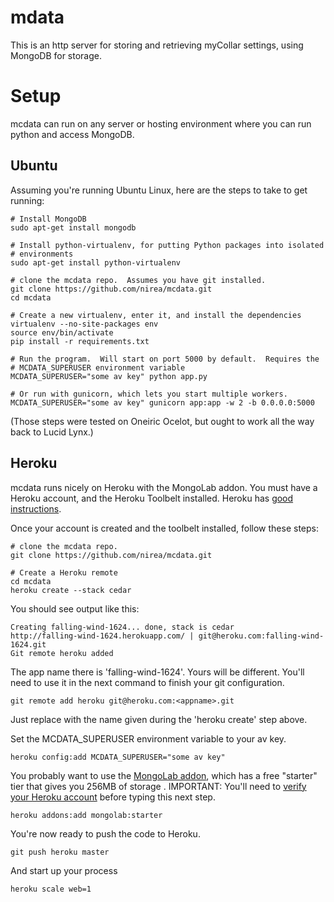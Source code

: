 mdata
=====

This is an http server for storing and retrieving myCollar settings, using
MongoDB for storage.

Setup
=====

mcdata can run on any server or hosting environment where you can run python
and access MongoDB.

Ubuntu
------ 

Assuming you're running Ubuntu Linux, here are the steps to take to get
running:

    # Install MongoDB
    sudo apt-get install mongodb

    # Install python-virtualenv, for putting Python packages into isolated
    # environments
    sudo apt-get install python-virtualenv

    # clone the mcdata repo.  Assumes you have git installed.
    git clone https://github.com/nirea/mcdata.git 
    cd mcdata

    # Create a new virtualenv, enter it, and install the dependencies
    virtualenv --no-site-packages env
    source env/bin/activate
    pip install -r requirements.txt

    # Run the program.  Will start on port 5000 by default.  Requires the
    # MCDATA_SUPERUSER environment variable
    MCDATA_SUPERUSER="some av key" python app.py

    # Or run with gunicorn, which lets you start multiple workers.
    MCDATA_SUPERUSER="some av key" gunicorn app:app -w 2 -b 0.0.0.0:5000

(Those steps were tested on Oneiric Ocelot, but ought to work all the way back
to Lucid Lynx.)

Heroku
------

mcdata runs nicely on Heroku with the MongoLab addon.  You must have a Heroku
account, and the Heroku Toolbelt installed.  Heroku has [good instructions](http://devcenter.heroku.com/articles/quickstart).

Once your account is created and the toolbelt installed, follow these steps:

    # clone the mcdata repo.
    git clone https://github.com/nirea/mcdata.git 

    # Create a Heroku remote
    cd mcdata
    heroku create --stack cedar  

You should see output like this:

    Creating falling-wind-1624... done, stack is cedar
    http://falling-wind-1624.herokuapp.com/ | git@heroku.com:falling-wind-1624.git
    Git remote heroku added

The app name there is 'falling-wind-1624'.  Yours will be different.  You'll
need to use it in the next command to finish your git configuration.

    git remote add heroku git@heroku.com:<appname>.git

Just replace <appname> with the name given during the 'heroku create' step
above.

Set the MCDATA_SUPERUSER environment variable to your av key.

    heroku config:add MCDATA_SUPERUSER="some av key"

You probably want to use the [MongoLab
addon](http://devcenter.heroku.com/articles/mongolab), which has a free
"starter" tier that gives you 256MB of storage .  IMPORTANT: You'll need to
[verify your Heroku
account](http://devcenter.heroku.com/articles/account-verification) before
typing this next step.

    heroku addons:add mongolab:starter

You're now ready to push the code to Heroku.

    git push heroku master 

And start up your process

    heroku scale web=1 
